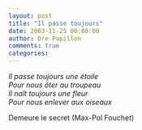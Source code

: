```yaml
---
layout: post
title: "Il passe toujours"
date: 2003-11-25 00:00:00
author: Dre Papillon
comments: true
categories: 
---
```



*Il passe toujours une étoile<br />
Pour nous ôter au troupeau<br />
Il naît toujours une fleur<br />
Pour nous enlever aux oiseaux*

Demeure le secret (Max-Pol Fouchet)